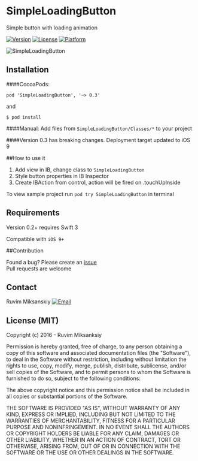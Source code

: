 # SimpleLoadingButton
Simple button with loading animation

[![Version](https://img.shields.io/cocoapods/v/SimpleLoadingButton.svg?style=flat)](http://cocoapods.org/pods/SimpleLoadingButton)
[![License](https://img.shields.io/cocoapods/l/SimpleLoadingButton.svg?style=flat)](http://cocoapods.org/pods/SimpleLoadingButton)
[![Platform](https://img.shields.io/cocoapods/p/SimpleLoadingButton.svg?style=flat)](http://cocoapods.org/pods/SimpleLoadingButton)

![SimpleLoadingButton](http://codingroup.com/assets/external/button.gif)


## Installation 
####CocoaPods:

```
pod 'SimpleLoadingButton', '~> 0.3'
```
and

```
$ pod install
```


####Manual:
Add files from `SimpleLoadingButton/Classes/*` to your project


####Version 0.3 has breaking changes. Deployment target updated to iOS 9


##How to use it 
1. Add view in IB, change class to `SimpleLoadingButton`
2. Style button properties in IB Inspector
3. Create IBAction from control, action will be fired on .touchUpInside

To view sample project run `pod try SimpleLoadingButton` in terminal


## Requirements

Version 0.2+ requires Swift 3

Compatible with `iOS 9+`

##Contribution

Found a bug? Please create an [issue](https://github.com/mruvim/SimpleLoadingButton/issues) </br>
Pull requests are welcome


## Contact

Ruvim Miksanskiy 
<a href="mailto:ruva@codingroup.com">![Email](http://codingroup.com/assets/external/email-icon.png)</a>

## License (MIT)

Copyright (c) 2016 -  Ruvim Miksanksiy

Permission is hereby granted, free of charge, to any person obtaining a copy
of this software and associated documentation files (the "Software"), to deal
in the Software without restriction, including without limitation the rights
to use, copy, modify, merge, publish, distribute, sublicense, and/or sell
copies of the Software, and to permit persons to whom the Software is
furnished to do so, subject to the following conditions:

The above copyright notice and this permission notice shall be included in
all copies or substantial portions of the Software.

THE SOFTWARE IS PROVIDED "AS IS", WITHOUT WARRANTY OF ANY KIND, EXPRESS OR
IMPLIED, INCLUDING BUT NOT LIMITED TO THE WARRANTIES OF MERCHANTABILITY,
FITNESS FOR A PARTICULAR PURPOSE AND NONINFRINGEMENT. IN NO EVENT SHALL THE
AUTHORS OR COPYRIGHT HOLDERS BE LIABLE FOR ANY CLAIM, DAMAGES OR OTHER
LIABILITY, WHETHER IN AN ACTION OF CONTRACT, TORT OR OTHERWISE, ARISING FROM,
OUT OF OR IN CONNECTION WITH THE SOFTWARE OR THE USE OR OTHER DEALINGS IN
THE SOFTWARE.
